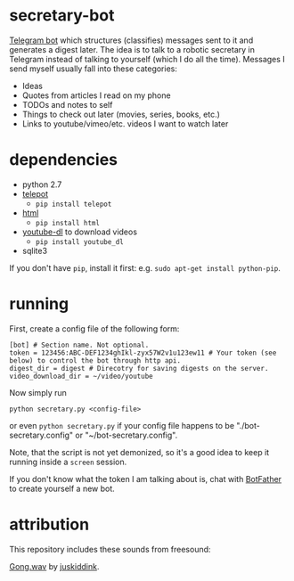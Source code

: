 # secretary-bot
[Telegram bot](https://core.telegram.org/bots/) which structures (classifies) messages sent to it and generates a digest later.
The idea is to talk to a robotic secretary in Telegram instead of talking to yourself (which I do all the time).
Messages I send myself usually fall into these categories:
- Ideas
- Quotes from articles I read on my phone
- TODOs and notes to self
- Things to check out later (movies, series, books, etc.)
- Links to youtube/vimeo/etc. videos I want to watch later

# dependencies
- python 2.7
- [telepot](https://github.com/nickoala/telepot)
  - `pip install telepot`
- [html](https://pypi.python.org/pypi/html)
  - `pip install html`
- [youtube-dl](https://github.com/rg3/youtube-dl) to download videos
  - `pip install youtube_dl`
- sqlite3

If you don't have `pip`, install it first: e.g. `sudo apt-get install python-pip`.

# running
First, create a config file of the following form:
```
[bot] # Section name. Not optional.
token = 123456:ABC-DEF1234ghIkl-zyx57W2v1u123ew11 # Your token (see below) to control the bot through http api.
digest_dir = digest # Direcotry for saving digests on the server.
video_download_dir = ~/video/youtube
```
Now simply run

`python secretary.py <config-file>`

or even `python secretary.py` if your config file happens to be  "./bot-secretary.config" or "~/bot-secretary.config".

Note, that the script is not yet demonized, so it's a good idea to keep it running inside a `screen` session.

If you don't know what the token I am talking about is, chat with [BotFather](https://telegram.me/BotFather) to create yourself a new bot.

# attribution
This repository includes these sounds from freesound:

[Gong.wav](http://www.freesound.org/people/juskiddink/sounds/86773/) by [juskiddink](http://www.freesound.org/people/juskiddink/).
